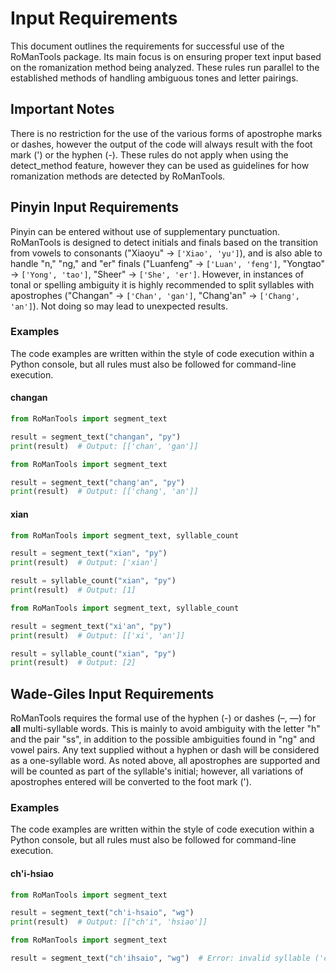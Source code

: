 # Input Requirements

This document outlines the requirements for successful use of the RoManTools package. Its main focus is on ensuring proper text input based on the romanization method being analyzed. These rules run parallel to the established methods of handling ambiguous tones and letter pairings.

## Important Notes

There is no restriction for the use of the various forms of apostrophe marks or dashes, however the output of the code will always result with the foot mark (') or the hyphen (-). These rules do not apply when using the detect_method feature, however they can be used as guidelines for how romanization methods are detected by RoManTools.

## Pinyin Input Requirements

Pinyin can be entered without use of supplementary punctuation. RoManTools is designed to detect initials and finals based on the transition from vowels to consonants ("Xiaoyu" -> `['Xiao', 'yu']`), and is also able to handle "n," "ng," and "er" finals ("Luanfeng" -> `['Luan', 'feng']`, "Yongtao" -> `['Yong', 'tao']`, "Sheer" -> `['She', 'er']`. However, in instances of tonal or spelling ambiguity it is highly recommended to split syllables with apostrophes ("Changan" -> `['Chan', 'gan']`, "Chang'an" -> `['Chang', 'an']`). Not doing so may lead to unexpected results.

### Examples

The code examples are written within the style of code execution within a Python console, but all rules must also be followed for command-line execution.

#### changan

```python
from RoManTools import segment_text

result = segment_text("changan", "py")
print(result)  # Output: [['chan', 'gan']]
```

```python
from RoManTools import segment_text

result = segment_text("chang'an", "py")
print(result)  # Output: [['chang', 'an']]
```

#### xian

```python
from RoManTools import segment_text, syllable_count

result = segment_text("xian", "py")
print(result)  # Output: ['xian']

result = syllable_count("xian", "py")
print(result)  # Output: [1]
```

```python
from RoManTools import segment_text, syllable_count

result = segment_text("xi'an", "py")
print(result)  # Output: [['xi', 'an']]

result = syllable_count("xian", "py")
print(result)  # Output: [2]
```

## Wade-Giles Input Requirements

RoManTools requires the formal use of the hyphen (-) or dashes (–, —) for ****all**** multi-syllable words. This is mainly to avoid ambiguity with the letter "h" and the pair "ss", in addition to the possible ambiguities found in "ng" and vowel pairs. Any text supplied without a hyphen or dash will be considered as a one-syllable word. As noted above, all apostrophes are supported and will be counted as part of the syllable's initial; however, all variations of apostrophes entered will be converted to the foot mark (').

### Examples

The code examples are written within the style of code execution within a Python console, but all rules must also be followed for command-line execution.

#### ch'i-hsiao

```python
from RoManTools import segment_text

result = segment_text("ch'i-hsaio", "wg")
print(result)  # Output: [["ch'i", 'hsiao']]
```

```python
from RoManTools import segment_text

result = segment_text("ch'ihsaio", "wg")  # Error: invalid syllable ('ch'ihsaio')
```
